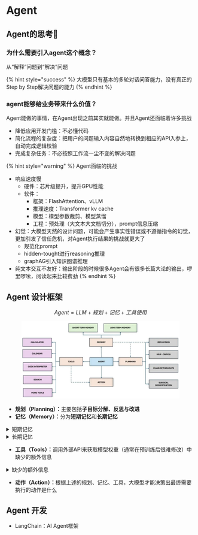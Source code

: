 # Agent

## Agent的思考🤔

### 为什么需要引入agent这个概念？

从“解释”问题到“解决”问题

{% hint style="success" %}
大模型只有基本的多轮对话问答能力，没有真正的Step by Step解决问题的能力
{% endhint %}

### agent能够给业务带来什么价值？

Agent能做的事情，在Agent出现之前其实就能做。并且Agent还面临着许多挑战

* 降低应用开发门槛：不必懂代码
* 简化流程的复杂度：把用户的问题输入内容自然地转换到相应的API入参上，自动完成逻辑校验
* 完成复杂任务：不必按照工作流一尘不变的解决问题

{% hint style="warning" %}
Agent面临的挑战

* 响应速度慢
  * 硬件：芯片级提升，提升GPU性能
  * 软件：
    * 框架：FlashAttention、vLLM
    * 推理速度：Transformer kv cache
    * 模型：模型参数裁剪、模型蒸馏
    * 工程：预处理（大文本大文档切分），prompt信息压缩
* 幻觉：大模型天然的设计问题，可能会产生事实性错误或不遵循指令的幻觉，更加引发了信任危机，对Agent执行结果的挑战就更大了
  * 规范化prompt
  * hidden-tought进行reasoning推理
  * graphAG引入知识图谱推理
* 纯文本交互不友好：输出阶段的时候很多Agent会有很多长篇大论的输出，啰里啰嗦，阅读起来比较费劲
{% endhint %}

## Agent 设计框架

$$
Agent = LLM + 规划 + 记忆 +工具使用
$$

<figure><img src="../.gitbook/assets/image (1) (1) (1).png" alt=""><figcaption></figcaption></figure>

* **规划（Planning）：**&#x4E3B;要包括**子目标分解、反思与改进**
* **记忆（Memory）：**&#x5206;为**短期记忆**和**长期记忆**

<details>

<summary>短期记忆</summary>

将所有的上下文学习（比如提示工程Prompt Engineering、情景学习In-Context Learning）都看作模型的短期记忆来学习

</details>

<details>

<summary>长期记忆</summary>

利用外部的向量存储和快速检索来存储和召回信息。为Agent提供了长期存储和召回信息的能力

</details>

* **工具（Tools）：**&#x8C03;用外部API来获取模型权重（通常在预训练后很难修改）中缺少的额外信息

<details>

<summary>缺少的额外信息</summary>

当前信息，代码执行能力，访问专有信息源等。

</details>

* **动作（Action）：**&#x6839;据上述的规划、记忆、工具，大模型才能决策出最终需要执行的动作是什么



## Agent 开发

* LangChain：AI Agent框架
